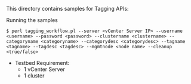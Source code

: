 This directory contains samples for Tagging APIs:

Running the samples

    $ perl tagging_workflow.pl --server <vCenter Server IP> --username <username> --password <password> --clustername <clustername> --categoryname <categoryname> --categorydesc <categorydesc> --tagname <tagname> --tagdesc <tagdesc> --mgmtnode <node name> --cleanup <true/false>

* Testbed Requirement:
   - 1 vCenter Server
   - 1 cluster

